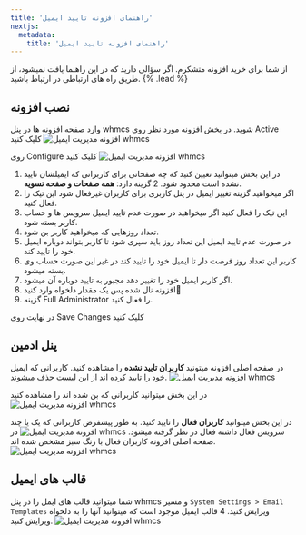 ```yaml
---
title: 'راهنمای افزونه تایید ایمیل'
nextjs:
  metadata:
    title: 'راهنمای افزونه تایید ایمیل'
---
```


از شما برای خرید افزونه متشکرم. اگر سؤالی دارید که در این راهنما یافت نمیشود، از طریق راه های ارتباطی در ارتباط باشید. {% .lead %}

## نصب افزونه

وارد صفحه افزونه ها در پنل whmcs شوید. در بخش افزونه مورد نظر روی Active کلیک کنید
![افزونه مدیریت ایمیل whmcs](/verify-email/ve-1.png)

روی Configure کلیک کنید
![افزونه مدیریت ایمیل whmcs](/verify-email/ve-2.png)

1. در این بخش میتوانید تعیین کتید که چه صفحاتی برای کاربرانی که ایمیلشان تایید نشده است محدود شود. 2 گزینه دارد: **همه صفحات و صفحه تسویه**.
2. اگر میخواهید گزینه تغییر ایمیل در پنل کاربری برای کاربران غیرفعال شود این تیک را فعال کنید.
3. این تیک را فعال کنید اگر میخواهید در صورت عدم تایید ایمیل سرویس ها و حساب کاربر بسته شود.
4. تعداد روزهایی که میخواهید کاربر بن شود.
5. در صورت عدم تایید ایمیل این تعداد روز باید سپری شود تا کاربر بتواند دوباره ایمیل خود را تایید کند.
6. کاربر این تعداد روز فرصت دار تا ایمیل خود را تایید کند در غیر این صورت حساب وی بسته میشود.
7. اگر کاربر ایمیل خود را تغییر دهد مجبور به تایید دوباره آن میشود.
8. افزونه نال شده پس یک مقدار دلخواه وارد کنید🙂
9. گزینه Full Administrator را فعال کنید.

در نهایت روی Save Changes کلیک کنید

## پنل ادمین

در صفحه اصلی افزونه میتونید **کاربران تایید نشده** را مشاهده کنید. کاربرانی که ایمیل خود را تایید کرده اند از این لیست حذف میشوند.
![افزونه مدیریت ایمیل whmcs](/verify-email/ve-3.png)

در این بخش میتوانید کاربرانی که بن شده اند را مشاهده کنید
![افزونه مدیریت ایمیل whmcs](/verify-email/ve-4.png)

در این بخش میتوانید **کاربران فعال** را تایید کنید. به طور پیشفرض کاربرانی که یک یا چند سرویس فعال داشته فعال در نظر گرفته میشود.
![افزونه مدیریت ایمیل whmcs](/verify-email/ve-5.png)
در صفحه اصلی افزونه کاربران فعال با رنگ سبز مشخص شده اند.
![افزونه مدیریت ایمیل whmcs](/verify-email/ve-6.png)

## قالب های ایمیل

شما میتوانید قالب های ایمل را در پنل whmcs و مسیر `System Settings > Email Templates` ویرایش کنید.
4 قالب ایمیل موجود است که میتوانید آنها را به دلخواه ویرایش کنید.
![افزونه مدیریت ایمیل whmcs](/verify-email/ve-7.png)
